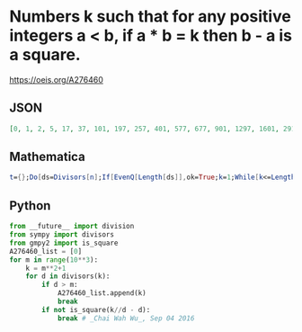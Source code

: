 # Numbers k such that for any positive integers a < b, if a \* b \= k then b \- a is a square\.
https://oeis.org/A276460
## JSON
```JSON
[0, 1, 2, 5, 17, 37, 101, 197, 257, 401, 577, 677, 901, 1297, 1601, 2917, 3137, 4357, 5477, 7057, 8101, 8837, 10001, 12101, 13457, 14401, 15377, 15877, 16901, 17957, 20737, 21317, 22501, 24337, 25601, 28901, 30977, 32401, 33857, 41617, 42437, 44101, 50177, 52901]
```
## Mathematica
```Mathematica
t={};Do[ds=Divisors[n];If[EvenQ[Length[ds]],ok=True;k=1;While[k<=Length[ds]/2&&(ok=IntegerQ[Sqrt[Abs[ds[[k]]-ds[[-k]]]]]),k++];If[ok,AppendTo[t,n]]],{n,2,10^5}];t
```
## Python
```Python
from __future__ import division
from sympy import divisors
from gmpy2 import is_square
A276460_list = [0]
for m in range(10**3):
    k = m**2+1
    for d in divisors(k):
        if d > m:
            A276460_list.append(k)
            break
        if not is_square(k//d - d):
            break # _Chai Wah Wu_, Sep 04 2016
```
